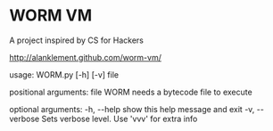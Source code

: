 WORM VM
==========
A project inspired by CS for Hackers

http://alanklement.github.com/worm-vm/

usage: WORM.py [-h] [-v] file

positional arguments:
  file           WORM needs a bytecode file to execute

optional arguments:
  -h, --help     show this help message and exit
  -v, --verbose  Sets verbose level. Use 'vvv' for extra info
  